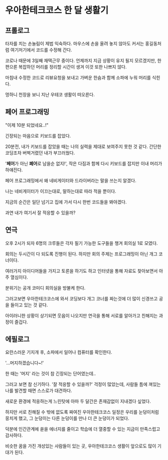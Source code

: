 # 우아한테크코스 한 달 생활기

## 프롤로그 

타자를 치는 손놀림이 제법 익숙하다. 마우스에 손을 올려 놓지 않아도 커서는 홍길동처럼 여기저기에서 코드를 수정해 간다.

코로나 때문에 3일째 재택근무 중이다. 언제까지 지금 상황이 유지 될지 모르겠지만, 한편으론 복잡하던 머리를 정리할 시간이 생겨 이것 또한 나쁘지 않다.

마침내 수정한 코드로 리뷰요청을 보내고 가벼운 한숨과 함께 소파에 누워 머리를 식힌다.

멍하니 천장을 보니 지난 우테코 생활이 떠오른다.



## 페어 프로그래밍

"이제 10분 되었네요..!"

긴장되는 마음으로 키보드를 잡았다.

20분전, 내가 키보드를 잡았을 때는 나의 실력을 제대로 보여주지 못한 것 같다. 간단한 코딩조차 버벅거렸던 내가 부끄러웠다.

'**페어**가 아닌 **폐어**로 남을순 없지!', 작은 다짐과 함께 다시 키보드를 잡지만 이내 머리가 하얘진다.

페어 프로그래밍에서 왜 네비게이터와 드라이버라는 말을 쓰는지 알겠다.

나는  네비게이터가 이끄는대로, 말하는대로 따라 적을 뿐이다. 

지금의 순간은 일단 넘기고 집에 가서 다시 한번 코드들을 봐야겠다.

과연 내가 여기서 잘 적응할 수 있을까?



## 연극

오후 2시가 되자 6명의 크루들은 각자 필기 가능한 도구들을 챙겨 회의실 1로 모였다.

회의는 두시간이 다 되도록 진행이 된다. 하지만 회의 주제는 프로그래밍이 아닌 개그 코너이다.

여러가지 아이디어들을 가지고 토론을 하기도 하고 인터넷을 통해 자료도 찾아보면서 아주 열심이다.

분위기는 공개 코미디 회의실을 방불케 한다.

그러고보면 우아한테크코스에 와서 코딩보다 개그 코너를 짜는것에 더 많이 신경쓰고 공을 들이고 있는 것 같다.

아이러니한 상황이 상기되면 웃음이 나오지만 연극을 통해 서로를 알아가고 친해지는 과정이 즐겁다.



## 에필로그

요란스러운 기지개 후, 소파에서 일어나 컴퓨터를 확인한다.

'...머지하겠습니다~!'

한 때는 '머지' 라는 것이 참 긴장되는 단어였는데..

그러고 보면 참 신기하다. '잘 적응할 수 있을까?' 걱정이 많았는데, 사람들 틈에 껴있는 나를 발견할 때면 스스로가 대견하다.

새로운 환경에 적응하는게 느린탓에 아마 두 달간은 존재감없이 지내겠다 싶었다.

하지만 서로 친해질 수 밖에 없도록 짜여진 우아한테크코스 일정은 우리를 눈덩이처럼 뭉치게 했고, 그 눈덩이는 다른 눈덩이를 만나 더 큰 눈덩이가 되었다.

덕분에 인간관계에 쏟을 에너지를 줄이고 학습에 더 열중할 수 있는 지금이 만족스럽고 감사하다.



비슷한 꿈을 가진 개성있는 사람들이 있는 곳, 우아한테크코스 생활이 앞으로도 많이 기대가 된다.
